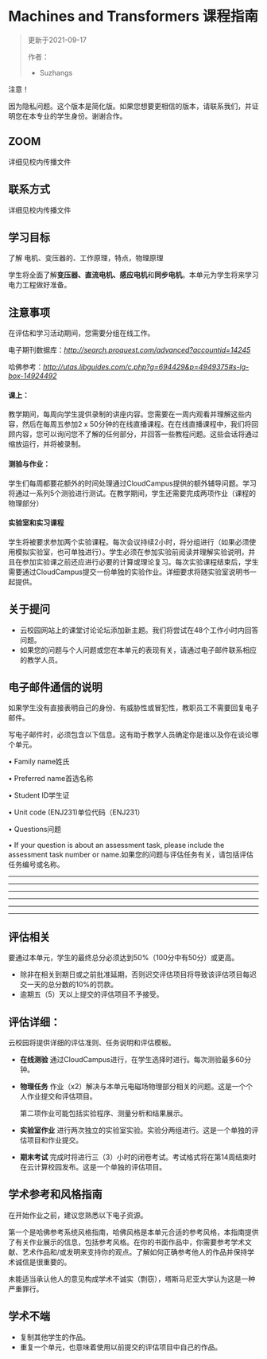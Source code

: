# Machines and Transformers 课程指南

> 更新于2021-09-17
>
> 作者：
>
> * Suzhangs
>
> 

注意！

因为隐私问题。这个版本是简化版。如果您想要更相信的版本，请联系我们，并证明您在本专业的学生身份。谢谢合作。

## ZOOM

详细见校内传播文件

## 联系方式

详细见校内传播文件



## 学习目标

了解 电机、变压器的、工作原理，特点，物理原理

学生将全面了解**变压器、直流电机、感应电机**和**同步电机**。本单元为学生将来学习电力工程做好准备。



##  注意事项

在评估和学习活动期间，您需要分组在线工作。

电子期刊数据库：*http://search.proquest.com/advanced?accountid=14245*

哈佛参考：*http://utas.libguides.com/c.php?g=694429&p=4949375#s-lg-box-14924492*

#### 课上：

教学期间，每周向学生提供录制的讲座内容。您需要在一周内观看并理解这些内容，然后在每周五参加2 x 50分钟的在线直播课程。在在线直播课程中，我们将回顾内容，您可以询问您不了解的任何部分，并回答一些教程问题。这些会话将通过缩放运行，并将被录制。

#### 测验与作业：

学生们每周都要花额外的时间处理通过CloudCampus提供的额外辅导问题。学习将通过一系列5个测验进行测试。在教学期间，学生还需要完成两项作业（课程的物理部分）

#### 实验室和实习课程

学生将被要求参加两个实验课程。每次会议持续2小时，将分组进行（如果必须使用模拟实验室，也可单独进行）。学生必须在参加实验前阅读并理解实验说明，并且在参加实验课之前还应进行必要的计算或理论复习。每次实验课程结束后，学生需要通过CloudCampus提交一份单独的实验作业。详细要求将随实验室说明书一起提供。

## 关于提问

* 云校园网站上的课堂讨论论坛添加新主题。我们将尝试在48个工作小时内回答问题。
* 如果您的问题与个人问题或您在本单元的表现有关，请通过电子邮件联系相应的教学人员。

## 电**子邮件通信的说明**

如果学生没有直接表明自己的身份、有威胁性或冒犯性，教职员工不需要回复电子邮件。

写电子邮件时，必须包含以下信息。这有助于教学人员确定你是谁以及你在谈论哪个单元。


• Family name姓氏

• Preferred name首选名称

• Student ID学生证

• Unit code (ENJ231)单位代码（ENJ231）

• Questions问题

• If your question is about an assessment task, please include the assessment task number or name.如果您的问题与评估任务有关，请包括评估任务编号或名称。

---

---

---

---

---

----

## 评估相关

要通过本单元，学生的最终总分必须达到50%（100分中有50分）或更高。 

* 除非在相关到期日或之前批准延期，否则迟交评估项目将导致该评估项目每迟交一天的总分数的10%的罚款。
* 逾期五（5）天以上提交的评估项目不予接受。

## 评估详细：

云校园将提供详细的评估准则、任务说明和评估模板。

* **在线测验**
  通过CloudCampus进行，在学生选择时进行。每次测验最多60分钟。

* **物理任务**
  作业（x2）解决与本单元电磁场物理部分相关的问题。这是一个个人作业提交和评估项目。

  第二项作业可能包括实验程序、测量分析和结果展示。

* **实验室作业**
  进行两次独立的实验室实验。实验分两组进行。这是一个单独的评估项目和作业提交。

* **期末考试**
  完成时将进行三（3）小时的闭卷考试。考试格式将在第14周结束时在云计算校园发布。这是一个单独的评估项目。

## 学术参考和风格指南

在开始作业之前，建议您熟悉以下电子资源。

第一个是哈佛参考系统风格指南，哈佛风格是本单元合适的参考风格，本指南提供了有关作业展示的信息，包括参考风格。在你的书面作品中，你需要参考学术文献、艺术作品和/或发明来支持你的观点。了解如何正确参考他人的作品并保持学术诚信是很重要的。

 

未能适当承认他人的意见构成学术不诚实（剽窃），塔斯马尼亚大学认为这是一种严重罪行。

## 学术不端

* 复制其他学生的作品。
* 重复一个单元，也意味着使用以前提交的评估项目中自己的作品。

 

 

 



